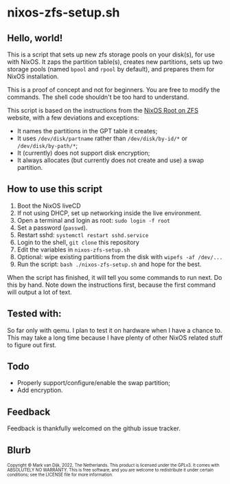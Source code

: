 # nixos-zfs-setup.sh

## Hello, world!

This is a script that sets up new zfs storage pools on your disk(s), for use
with NixOS. It zaps the partition table(s), creates new partitions, sets up two
storage pools (named `bpool` and `rpool` by default), and prepares them for
NixOS installation.

This is a proof of concept and not for beginners. You are free to modify the
commands. The shell code shouldn't be too hard to understand.

This script is based on the instructions from the [NixOS Root on
ZFS](https://openzfs.github.io/openzfs-docs/Getting%20Started/NixOS/Root%20on%20ZFS.html)
website, with a few deviations and exceptions:

* It names the partitions in the GPT table it creates;
* It uses `/dev/disk/partname` rather than `/dev/disk/by-id/*` or `/dev/disk/by-path/*`;
* It (currently) does not support disk encryption;
* It always allocates (but currently does not create and use) a swap partition.

## How to use this script

1.  Boot the NixOS liveCD
2.  If not using DHCP, set up networking inside the live environment.
3.  Open a terminal and login as root: `sudo login -f root`
4.  Set a password (`passwd`).
5.  Restart sshd: `systemctl restart sshd.service`
6.  Login to the shell, `git clone` this repository
7.  Edit the variables in `nixos-zfs-setup.sh`
8.  Optional: wipe existing partitions from the disk with `wipefs -af /dev/...`
9.  Run the script: `bash ./nixos-zfs-setup.sh` and hope for the best.

When the script has finished, it will tell you some commands to run next. Do
this by hand. Note down the instructions first, because the first command will
output a lot of text.

## Tested with:

So far only with qemu. I plan to test it on hardware when I have a chance to.
This may take a long time because I have plenty of other NixOS related stuff to
figure out first.

## Todo

* Properly support/configure/enable the swap partition;
* Add encryption.


## Feedback

Feedback is thankfully welcomed on the github issue tracker.

## Blurb

<sup><sub>Copyright © Mark van Dijk, 2022, The Netherlands.
This product is licensed under the GPLv3. It comes with ABSOLUTELY NO WARRANTY.
This is free software, and you are welcome to redistribute it under certain
conditions; see the LICENSE file for more information.</sub></sup>

